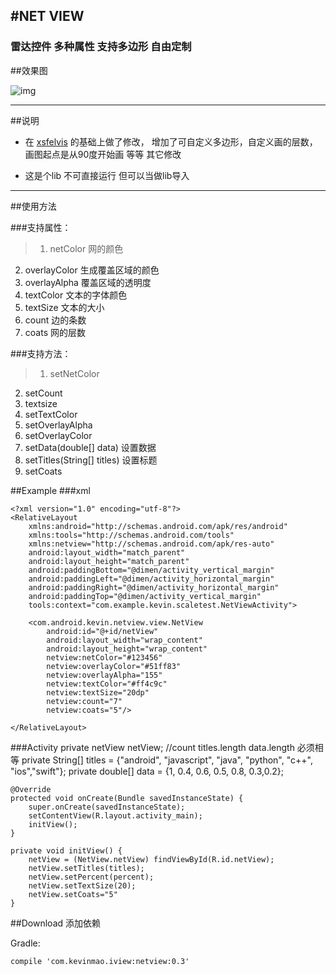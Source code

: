 #NET VIEW
---
### 雷达控件 多种属性 支持多边形 自由定制

##效果图

![img](https://github.com/vinyumao/NetView/blob/master/netview/src/main/res/raw/screenshot/1951.png)

---
##说明
* 在 [xsfelvis](https://github.com/xsfelvis/NetView) 的基础上做了修改， 增加了可自定义多边形，自定义画的层数，画图起点是从90度开始画
等等 其它修改

* 这是个lib 不可直接运行 但可以当做lib导入
---
##使用方法

###支持属性：
>1. netColor 网的颜色
2. overlayColor 生成覆盖区域的颜色
3. overlayAlpha 覆盖区域的透明度
4. textColor 文本的字体颜色
5. textSize 文本的大小
6. count 边的条数
7. coats 网的层数

###支持方法：
>1. setNetColor
2. setCount
3. textsize
4. setTextColor
5. setOverlayAlpha
6. setOverlayColor
7. setData(double[] data)  设置数据
8. setTitles(String[] titles) 设置标题
9. setCoats


##Example
###xml

	<?xml version="1.0" encoding="utf-8"?>
	<RelativeLayout
	    xmlns:android="http://schemas.android.com/apk/res/android"
	    xmlns:tools="http://schemas.android.com/tools"
	    xmlns:netview="http://schemas.android.com/apk/res-auto"
	    android:layout_width="match_parent"
	    android:layout_height="match_parent"
	    android:paddingBottom="@dimen/activity_vertical_margin"
	    android:paddingLeft="@dimen/activity_horizontal_margin"
	    android:paddingRight="@dimen/activity_horizontal_margin"
	    android:paddingTop="@dimen/activity_vertical_margin"
	    tools:context="com.example.kevin.scaletest.NetViewActivity">

	    <com.android.kevin.netview.view.NetView
			android:id="@+id/netView"
	        android:layout_width="wrap_content"
	        android:layout_height="wrap_content"
	        netview:netColor="#123456"
	        netview:overlayColor="#51ff83"
	        netview:overlayAlpha="155"
	        netview:textColor="#ff4c9c"
	        netview:textSize="20dp"
	        netview:count="7"
	        netview:coats="5"/>

	</RelativeLayout>

###Activity
	private netView netView;
	//count titles.length data.length 必须相等
    private String[] titles = {"android", "javascript", "java", "python", "c++", "ios","swift"};
    private double[] data = {1, 0.4, 0.6, 0.5, 0.8, 0.3,0.2};

    @Override
    protected void onCreate(Bundle savedInstanceState) {
        super.onCreate(savedInstanceState);
        setContentView(R.layout.activity_main);
        initView();
    }

    private void initView() {
        netView = (NetView.netView) findViewById(R.id.netView);
        netView.setTitles(titles);
        netView.setPercent(percent);
		netView.setTextSize(20);
		netView.setCoats="5"
    }

##Download  添加依赖

 Gradle:

	compile 'com.kevinmao.iview:netview:0.3'